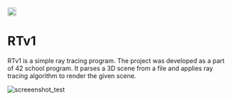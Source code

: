 <img src="https://github.com/Slava203/school_21/tree/master/RTv1/image/SDL_Logo.png" height="20" align="top"/>

# RTv1
RTv1 is a simple ray tracing program. The project was developed as a part of 42 school program.
It parses a 3D scene from a file and applies ray tracing algorithm to render the given scene.  

![screeenshot_test](images/Demo1.png)
